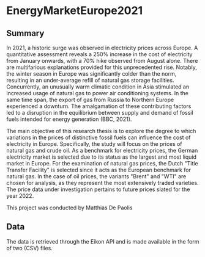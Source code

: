 # EnergyMarketEurope2021

## Summary
In 2021, a historic surge was observed in electricity prices across Europe. A quantitative assessment reveals a 250% increase in the cost of electricity from January onwards, with a 70% hike observed from August alone. There are multifarious explanations provided for this unprecedented rise. 
Notably, the winter season in Europe was significantly colder than the norm, resulting in an under-average refill of natural gas storage facilities. Concurrently, an unusually warm climatic condition in Asia stimulated an increased usage of natural gas to power air conditioning systems. In the same time span, the export of gas from Russia to Northern Europe experienced a downturn. The amalgamation of these contributing factors led to a disruption in the equilibrium between supply and demand of fossil fuels intended for energy generation (BBC, 2021). 

The main objective of this research thesis is to explore the degree to which variations in the prices of distinctive fossil fuels can influence the cost of electricity in Europe. Specifically, the study will focus on the prices of natural gas and crude oil. 
As a benchmark for electricity prices, the German electricity market is selected due to its status as the largest and most liquid market in Europe. For the examination of natural gas prices, the Dutch "Title Transfer Facility" is selected since it acts as the European benchmark for natural gas. In the case of oil prices, the variants "Brent" and "WTI" are chosen for analysis, as they represent the most extensively traded varieties. The price data under investigation pertains to future prices slated for the year 2022.

This project was conducted by Matthias De Paolis

## Data
The data is retrieved through the Eikon API and is made available in the form of two (CSV) files.



